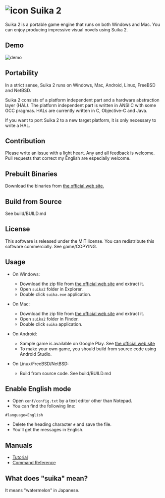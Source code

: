![icon](https://github.com/ktabata/suika2/raw/master/doc/icon.png "icon") Suika 2
=================================================================================

Suika 2 is a portable game engine that runs on both Windows and Mac. You can enjoy producing impressive visual novels using Suika 2.

## Demo

![demo](https://github.com/ktabata/suika2/raw/master/doc/screenshot-en.jpg "screenshot")

## Portability

In a strict sense, Suika 2 runs on Windows, Mac, Android, Linux, FreeBSD and NetBSD.

Suika 2 consists of a platform independent part and a hardware abstraction layer (HAL). The platform independent part is written in ANSI C with some GCC pragmas. HALs are currently written in C, Objective-C and Java.

If you want to port Suika 2 to a new target platform, it is only necessary to write a HAL.

## Contribution

Please write an issue with a light heart. Any and all feedback is welcome.
Pull requests that correct my English are especially welcome.

## Prebuilt Binaries

Download the binaries from [the official web site.](https://luxion.jp/s2/)

## Build from Source

See build/BUILD.md

## License

This software is released under the MIT license.
You can redistribute this software commercially.
See game/COPYING.

## Usage

* On Windows:
    * Download the zip file from [the official web site](https://luxion.jp/s2/) and extract it.
    * Open `suika2` folder in Explorer.
    * Double click `suika.exe` application.

* On Mac:
    * Download the zip file from [the official web site](https://luxion.jp/s2/) and extract it.
    * Open `suika2` folder in Finder.
    * Double click `suika` application.

* On Android:
    * Sample game is available on Google Play. See [the official web site](https://luxion.jp/s2/)
    * To make your own game, you should build from source code using Android Studio.

* On Linux/FreeBSD/NetBSD:
    * Build from source code. See build/BUILD.md

## Enable English mode

* Open `conf/config.txt` by a text editor other than Notepad.
* You can find the following line:
```
#language=English
```
* Delete the heading character `#` and save the file.
* You'll get the messages in English.

## Manuals

* [Tutorial](https://github.com/ktabata/suika2/blob/master/doc/tutorial.md)
* [Command Reference](https://github.com/ktabata/suika2/blob/master/doc/reference.md)

## What does "suika" mean?

It means "watermelon" in Japanese.
